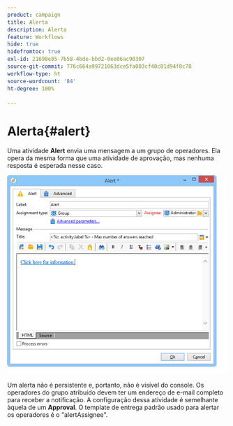 ```yaml
---
product: campaign
title: Alerta
description: Alerta
feature: Workflows
hide: true
hidefromtoc: true
exl-id: 21698e85-7b58-4bde-bbd2-0ee06ac90307
source-git-commit: 776c664a99721063dce5fa003cf40c81d94f8c78
workflow-type: ht
source-wordcount: '84'
ht-degree: 100%

---
```


# Alerta{#alert}



Uma atividade **Alert** envia uma mensagem a um grupo de operadores. Ela opera da mesma forma que uma atividade de aprovação, mas nenhuma resposta é esperada nesse caso.

![](assets/edit_alerte.png)

Um alerta não é persistente e, portanto, não é visível do console. Os operadores do grupo atribuído devem ter um endereço de e-mail completo para receber a notificação. A configuração dessa atividade é semelhante àquela de um **Approval**. O template de entrega padrão usado para alertar os operadores é o &quot;alertAssignee&quot;.
